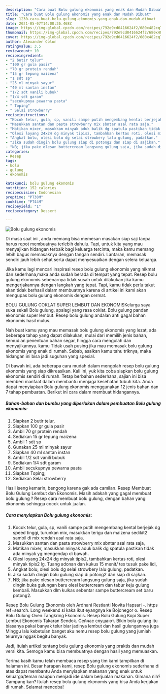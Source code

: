 ```yaml
---
description: "Cara buat Bolu gulung ekonomis yang enak dan Mudah Dibuat"
title: "Cara buat Bolu gulung ekonomis yang enak dan Mudah Dibuat"
slug: 1230-cara-buat-bolu-gulung-ekonomis-yang-enak-dan-mudah-dibuat
date: 2021-05-07T14:00:26.468Z
image: https://img-global.cpcdn.com/recipes/792e9cd0416624f2/680x482cq70/bolu-gulung-ekonomis-foto-resep-utama.jpg
thumbnail: https://img-global.cpcdn.com/recipes/792e9cd0416624f2/680x482cq70/bolu-gulung-ekonomis-foto-resep-utama.jpg
cover: https://img-global.cpcdn.com/recipes/792e9cd0416624f2/680x482cq70/bolu-gulung-ekonomis-foto-resep-utama.jpg
author: Alexander Colon
ratingvalue: 3.5
reviewcount: 10
recipeingredient:
- "2 butir telur"
- "100 gr gula pasir"
- "70 gr protein rendah"
- "15 gr tepung maizena"
- "1 sdt sp"
- "25 ml minyak sayur"
- "40 ml santan instan"
- "1/2 sdt vanili bubuk"
- "1/4 sdt garam"
- "secukupnya pewarna pasta"
- " Toping"
- " Selai strowberry"
recipeinstructions:
- "Kocok telur, gula, sp, vanili sampe putih mengembang kental berjejak dg speed tinggi, turunkan mix, masukkan terigu dan maizena sedikit2 sambil di mix rendah asal rata saja."
- "Masukkan santan dan pasta strowberry mix sbntar asal rata saja,"
- "Matikan mixer, masukkan minyak aduk balik dg spatula pastikan tidak ada minyak yg mengendap di bawah."
- "Olesi loyang 24x24 dg minyak tipis2, tambahkan kertas roti, olesi minyak tipis2 lg. Tuang adonan dan kukus 15 menit/ tes tusuk pake lidi,"
- "Angkat bolu, olesi bolu dg selai strowbery lalu gulung, padatkan."
- "Jika sudah dingin bolu gulung siap di potong2 dan siap di sajikan."
- "NB; jika pake olesan buttercream langsung gulung saja, jika sudah dingin buka gulungan baru olesi buttercream dan tabur keju gulung kembali. Masukkan dlm kulkas sebentar sampe buttercream set baru potong2."
categories:
- Resep
tags:
- bolu
- gulung
- ekonomis

katakunci: bolu gulung ekonomis 
nutrition: 152 calories
recipecuisine: Indonesian
preptime: "PT30M"
cooktime: "PT44M"
recipeyield: "1"
recipecategory: Dessert

---
```



![Bolu gulung ekonomis](https://img-global.cpcdn.com/recipes/792e9cd0416624f2/680x482cq70/bolu-gulung-ekonomis-foto-resep-utama.jpg)

Di masa  saat ini , anda memang bisa memesan masakan siap saji tanpa harus repot membuatnya terlebih dahulu. Tapi, untuk kita yang mau menyajikan hidangan terbaik bagi keluarga tercinta, maka kamu memang lebih bagus memasaknya dengan tangan sendiri. Lantaran, memasak sendiri jauh lebih sehat serta dapat menyesuaikan dengan selera keluarga.

Jika kamu lagi mencari inspirasi resep bolu gulung ekonomis yang nikmat dan sederhana,maka anda sudah berada di tempat yang tepat. Resep bolu gulung ekonomis  sebenarnya tidak susah untuk dilakukan jika kamu mengerjakannya dengan langkah yang tepat. Tapi, kamu tidak perlu takut akan tidak berhasil dalam membuatnya 
karena di artikel ini kami akan mengupas bolu gulung ekonomis dengan cermat.  

BOLU GULUNG COKLAT SUPER LEMBUT DAN EKONOMISKelurga saya suka sekali Bolu gulung, apalagi yang rasa coklat. Bolu gulung pandan ekonomis super lembut. Resep bolu gulung andalan anti gagal bahan ekonomis hasil mulus.

Nah buat kamu yang mau memasak bolu gulung ekonomis yang lezat, ada beberapa tahap yang dapat dilakukan, mulai dari memilih jenis bahan, kemudian penentuan bahan segar, hingga cara mengolah dan menyajikannya. kamu Tidak usah pusing jika mau memasak bolu gulung ekonomis yang enak di rumah. Sebab, asalkan kamu  tahu triknya, maka hidangan ini bisa jadi suguhan yang spesial.

Di bawah ini, ada beberapa cara mudah dalam mengolah resep bolu gulung ekonomis yang siap dikreasikan. Kali ini, yuk kita coba siapkan bolu gulung ekonomis sendiri di rumah. Tetap berbahan sederhana, sajian ini bisa memberi manfaat dalam membantu menjaga kesehatan tubuh kita. Anda dapat menyiapkan Bolu gulung ekonomis menggunakan 12 jenis bahan dan 7 tahap pembuatan. Berikut ini cara dalam membuat hidangannya.

<!--inarticleads1-->

##### Bahan-bahan dan bumbu yang diperlukan dalam pembuatan Bolu gulung ekonomis:

1. Siapkan 2 butir telur,
1. Siapkan 100 gr gula pasir
1. Ambil 70 gr protein rendah
1. Sediakan 15 gr tepung maizena
1. Ambil 1 sdt sp
1. Gunakan 25 ml minyak sayur
1. Siapkan 40 ml santan instan
1. Ambil 1/2 sdt vanili bubuk
1. Sediakan 1/4 sdt garam
1. Ambil secukupnya pewarna pasta
1. Siapkan  Toping;
1. Sediakan  Selai strowberry


Hasil iseng kemarin, bengong karena gak ada camilan. Resep Membuat Bolu Gulung Lembut dan Ekonomis. Masih adakah yang gagal membuat bolu gulung ? Resep cara membuat bolu gulung, dengan bahan yang ekonomis sehingga cocok untuk jualan. 

<!--inarticleads2-->

##### Cara menyiapkan Bolu gulung ekonomis:

1. Kocok telur, gula, sp, vanili sampe putih mengembang kental berjejak dg speed tinggi, turunkan mix, masukkan terigu dan maizena sedikit2 sambil di mix rendah asal rata saja.
1. Masukkan santan dan pasta strowberry mix sbntar asal rata saja,
1. Matikan mixer, masukkan minyak aduk balik dg spatula pastikan tidak ada minyak yg mengendap di bawah.
1. Olesi loyang 24x24 dg minyak tipis2, tambahkan kertas roti, olesi minyak tipis2 lg. Tuang adonan dan kukus 15 menit/ tes tusuk pake lidi,
1. Angkat bolu, olesi bolu dg selai strowbery lalu gulung, padatkan.
1. Jika sudah dingin bolu gulung siap di potong2 dan siap di sajikan.
1. NB; jika pake olesan buttercream langsung gulung saja, jika sudah dingin buka gulungan baru olesi buttercream dan tabur keju gulung kembali. Masukkan dlm kulkas sebentar sampe buttercream set baru potong2.


Resep Bolu Gulung Ekonomis oleh Ardhani Restianti Novita Hapsari -. https ref=search. Long weekend si kaka ikut eyangnya ke Bojonegor o. Resep Bolu Gulung Oven Tangkring Ekonomis. Resep Bolu Gulung Kopi Super Lembut Ekonomis Takaran Sendok. Сейчас слушают. Bikin bolu gulung itu biasanya pakai banyak telur biar jadinya lembut dan hasil gulungannya juga Minggu lalu kebetulan banget aku nemu resep bolu gulung yang jumlah telurnya nggak begitu banyak. 

Jadi, itulah artikel tentang  bolu gulung ekonomis  yang praktis dan mudah versi kita. Semoga kamu bisa membuatnya dengan hasil yang memuaskan. 

Terima kasih kamu telah membaca resep yang tim kami tampilkan di halaman ini. Besar harapan kami, resep  Bolu gulung ekonomis sederhana di atas dapat membantu Anda menyiapkan makanan yang enak untuk keluarga/teman maupun menjadi ide dalam berjualan makanan. Gimana nih? Gampang kan? Itulah resep bolu gulung ekonomis yang bisa Anda kerjakan di rumah. Selamat mencoba!

